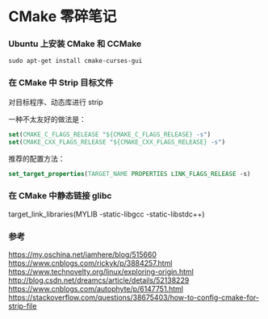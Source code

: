 # CMake 零碎笔记

### Ubuntu 上安装 CMake 和 CCMake

``` shell
sudo apt-get install cmake-curses-gui
```

### 在 CMake 中 Strip 目标文件

对目标程序、动态库进行 strip

一种不太友好的做法是：

``` cmake
set(CMAKE_C_FLAGS_RELEASE "${CMAKE_C_FLAGS_RELEASE} -s")
set(CMAKE_CXX_FLAGS_RELEASE "${CMAKE_CXX_FLAGS_RELEASE} -s")
```

推荐的配置方法：

``` cmake
set_target_properties(TARGET_NAME PROPERTIES LINK_FLAGS_RELEASE -s)
```

### 在 CMake 中静态链接 glibc

target_link_libraries(MYLIB -static-libgcc -static-libstdc++)

### 参考

https://my.oschina.net/iamhere/blog/515660
https://www.cnblogs.com/rickyk/p/3884257.html
https://www.technovelty.org/linux/exploring-origin.html
http://blog.csdn.net/dreamcs/article/details/52138229
https://www.cnblogs.com/autophyte/p/6147751.html
https://stackoverflow.com/questions/38675403/how-to-config-cmake-for-strip-file
